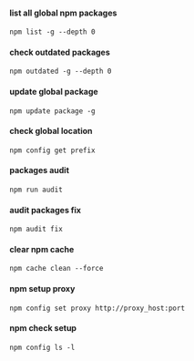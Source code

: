#### list all global npm packages
```
npm list -g --depth 0
```

#### check outdated packages
```
npm outdated -g --depth 0
```

#### update global package
```
npm update package -g
```

#### check global location
```
npm config get prefix
```

#### packages audit
```
npm run audit
```

#### audit packages fix
```
npm audit fix
```

#### clear npm cache
```
npm cache clean --force
```

#### npm setup proxy
```
npm config set proxy http://proxy_host:port
```

#### npm check setup
```
npm config ls -l
```